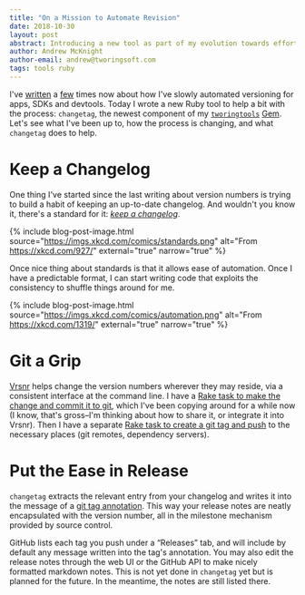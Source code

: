 ```yaml
---
title: "On a Mission to Automate Revision"
date: 2018-10-30
layout: post
abstract: Introducing a new tool as part of my evolution towards effortless versioning of code.
author: Andrew McKnight
author-email: andrew@tworingsoft.com
tags: tools ruby
---
```


I've [written](/blog/2017/12/17/easy-versioning-with-vrsnr-and-rake.html) a [few](/blog/2018/04/20/automatic-devpod-versioning-and-deployment-with-vrsnr.html) times now about how I've slowly automated versioning for apps, SDKs and devtools. Today I wrote a new Ruby tool to help a bit with the process: `changetag`, the newest component of my [`tworingtools`]((https://github.com/tworingsoft/tools)) [Gem](https://rubygems.org/gems/tworingtools). Let's see what I've been up to, how the process is changing, and what `changetag` does to help.

# Keep a Changelog

One thing I've started since the last writing about version numbers is trying to build a habit of keeping an up-to-date changelog. And wouldn't you know it, there's a standard for it: [_keep a changelog_](https://keepachangelog.com/en/1.0.0/).

{% include blog-post-image.html source="https://imgs.xkcd.com/comics/standards.png" alt="From <a href='https://xkcd.com/927/'>https://xkcd.com/927/</a>" external="true" narrow="true" %}

Once nice thing about standards is that it allows ease of automation. Once I have a predictable format, I can start writing code that exploits the consistency to shuffle things around for me.

{% include blog-post-image.html source="https://imgs.xkcd.com/comics/automation.png" alt="From <a href='https://xkcd.com/1319/'>https://xkcd.com/1319/</a>" external="true" narrow="true" %}

# Git a Grip

[Vrsnr](https://github.com/tworingsoft/vrsnr) helps change the version numbers wherever they may reside, via a consistent interface at the command line. I have a [Rake task to make the change and commit it to git](https://gist.github.com/armcknight/8c2def2f9c0ba6714611a28ce14f1a0e), which I've been copying around for a while now (I know, that's gross–I'm thinking about how to share it, or integrate it into Vrsnr). Then I have a separate [Rake task to create a git tag and push](https://gist.github.com/armcknight/be6c3d33305b720cd48cba71e1088fc2) to the necessary places (git remotes, dependency servers).

# Put the Ease in Release

`changetag` extracts the relevant entry from your changelog and writes it into the message of a [git tag annotation](https://git-scm.com/book/en/v2/Git-Basics-Tagging). This way your release notes are neatly encapsulated with the version number, all in the milestone mechanism provided by source control.

GitHub lists each tag you push under a “Releases” tab, and will include by default any message written into the tag's annotation. You may also edit the release notes through the web UI or the GitHub API to make nicely formatted markdown notes. This is not yet done in `changetag` yet but is planned for the future. In the meantime, the notes are still listed there.
